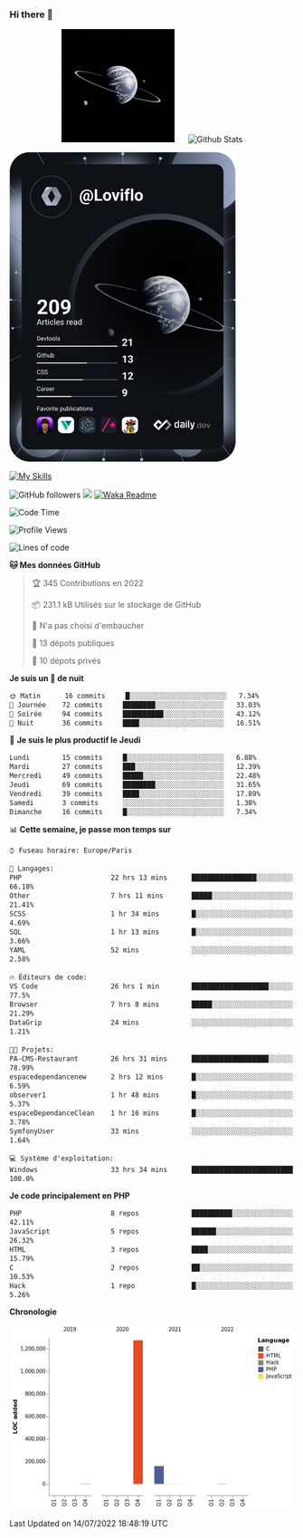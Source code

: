 ### Hi there 👋

<p align="center">
  <img src="https://github.com/Loviflo/Loviflo/blob/main/img/portrait.jpg" alt="Loviflo" height="200" style="margin-right: 20px"/>
  <img src="https://github-readme-stats.vercel.app/api?username=Loviflo&show_icons=true&theme=graywhite" alt="Github Stats" />
</p>

<a href="https://app.daily.dev/loviflo"><img src="https://github.com/loviflo/loviflo/blob/main/devcard.svg" width="400" alt="Loviflo's Dev Card"/></a>


[![My Skills](https://skillicons.dev/icons?i=php,laravel,symfony,mysql,js,ts,html,css,sass,angular,docker,webpack,vscode,figma,git,github,gitlab)](https://skillicons.dev)


![GitHub followers](https://img.shields.io/github/followers/Loviflo?label=Follow&style=social)
![](https://visitor-badge.glitch.me/badge?page_id=Loviflo.Loviflo)
[![Waka Readme](https://github.com/Loviflo/Loviflo/actions/workflows/update-stats.yml/badge.svg)](https://github.com/Loviflo/Loviflo/actions/workflows/update-stats.yml)

<!--START_SECTION:waka-->
![Code Time](http://img.shields.io/badge/Code%20Time-391%20hrs%2050%20mins-blue)

![Profile Views](http://img.shields.io/badge/Vues%20du%20profil-1-blue)

![Lines of code](https://img.shields.io/badge/Depuis%20Hello%20World%2C%20j%27ai%20%C3%A9crit-1%20Million%20Lignes%20de%20code-blue)

**🐱 Mes données GitHub** 

> 🏆 345 Contributions en 2022
 > 
> 📦 231.1 kB Utilisés sur le stockage de GitHub 
 > 
> 🚫 N'a pas choisi d'embaucher
 > 
> 📜 13 dépots publiques 
 > 
> 🔑 10 dépots privés  
 > 
**Je suis un 🦉 de nuit** 

```text
🌞 Matin      16 commits     █░░░░░░░░░░░░░░░░░░░░░░░░   7.34% 
🌆 Journée    72 commits     ████████░░░░░░░░░░░░░░░░░   33.03% 
🌃 Soirée     94 commits     ██████████░░░░░░░░░░░░░░░   43.12% 
🌙 Nuit       36 commits     ████░░░░░░░░░░░░░░░░░░░░░   16.51%

```
📅 **Je suis le plus productif le Jeudi** 

```text
Lundi        15 commits     █░░░░░░░░░░░░░░░░░░░░░░░░   6.88% 
Mardi        27 commits     ███░░░░░░░░░░░░░░░░░░░░░░   12.39% 
Mercredi     49 commits     █████░░░░░░░░░░░░░░░░░░░░   22.48% 
Jeudi        69 commits     ████████░░░░░░░░░░░░░░░░░   31.65% 
Vendredi     39 commits     ████░░░░░░░░░░░░░░░░░░░░░   17.89% 
Samedi       3 commits      ░░░░░░░░░░░░░░░░░░░░░░░░░   1.38% 
Dimanche     16 commits     █░░░░░░░░░░░░░░░░░░░░░░░░   7.34%

```


📊 **Cette semaine, je passe mon temps sur** 

```text
⌚︎ Fuseau horaire: Europe/Paris

💬 Langages: 
PHP                      22 hrs 13 mins      ████████████████░░░░░░░░░   66.18% 
Other                    7 hrs 11 mins       █████░░░░░░░░░░░░░░░░░░░░   21.41% 
SCSS                     1 hr 34 mins        █░░░░░░░░░░░░░░░░░░░░░░░░   4.69% 
SQL                      1 hr 13 mins        █░░░░░░░░░░░░░░░░░░░░░░░░   3.66% 
YAML                     52 mins             ░░░░░░░░░░░░░░░░░░░░░░░░░   2.58%

🔥 Éditeurs de code: 
VS Code                  26 hrs 1 min        ███████████████████░░░░░░   77.5% 
Browser                  7 hrs 8 mins        █████░░░░░░░░░░░░░░░░░░░░   21.29% 
DataGrip                 24 mins             ░░░░░░░░░░░░░░░░░░░░░░░░░   1.21%

🐱‍💻 Projets: 
PA-CMS-Restaurant        26 hrs 31 mins      ███████████████████░░░░░░   78.99% 
espacedependancenew      2 hrs 12 mins       █░░░░░░░░░░░░░░░░░░░░░░░░   6.59% 
observer1                1 hr 48 mins        █░░░░░░░░░░░░░░░░░░░░░░░░   5.37% 
espaceDependanceClean    1 hr 16 mins        █░░░░░░░░░░░░░░░░░░░░░░░░   3.78% 
SymfonyUser              33 mins             ░░░░░░░░░░░░░░░░░░░░░░░░░   1.64%

💻 Système d'exploitation: 
Windows                  33 hrs 34 mins      █████████████████████████   100.0%

```

**Je code principalement en PHP** 

```text
PHP                      8 repos             ██████████░░░░░░░░░░░░░░░   42.11% 
JavaScript               5 repos             ██████░░░░░░░░░░░░░░░░░░░   26.32% 
HTML                     3 repos             ████░░░░░░░░░░░░░░░░░░░░░   15.79% 
C                        2 repos             ██░░░░░░░░░░░░░░░░░░░░░░░   10.53% 
Hack                     1 repo              █░░░░░░░░░░░░░░░░░░░░░░░░   5.26%

```


**Chronologie**

![Chart not found](https://raw.githubusercontent.com/Loviflo/Loviflo/main/charts/bar_graph.png) 


 Last Updated on 14/07/2022 18:48:19 UTC
<!--END_SECTION:waka-->
